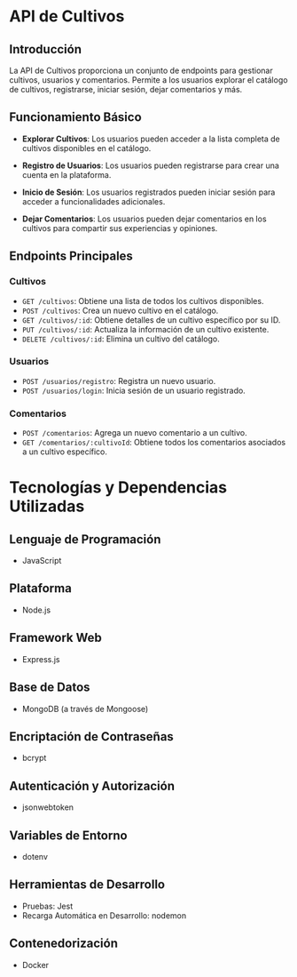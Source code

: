 # API de Cultivos

## Introducción

La API de Cultivos proporciona un conjunto de endpoints para gestionar cultivos, usuarios y comentarios. Permite a los usuarios explorar el catálogo de cultivos, registrarse, iniciar sesión, dejar comentarios y más.

## Funcionamiento Básico

- **Explorar Cultivos**: Los usuarios pueden acceder a la lista completa de cultivos disponibles en el catálogo.

- **Registro de Usuarios**: Los usuarios pueden registrarse para crear una cuenta en la plataforma.

- **Inicio de Sesión**: Los usuarios registrados pueden iniciar sesión para acceder a funcionalidades adicionales.

- **Dejar Comentarios**: Los usuarios pueden dejar comentarios en los cultivos para compartir sus experiencias y opiniones.

## Endpoints Principales

### Cultivos

- `GET /cultivos`: Obtiene una lista de todos los cultivos disponibles.
- `POST /cultivos`: Crea un nuevo cultivo en el catálogo.
- `GET /cultivos/:id`: Obtiene detalles de un cultivo específico por su ID.
- `PUT /cultivos/:id`: Actualiza la información de un cultivo existente.
- `DELETE /cultivos/:id`: Elimina un cultivo del catálogo.

### Usuarios

- `POST /usuarios/registro`: Registra un nuevo usuario.
- `POST /usuarios/login`: Inicia sesión de un usuario registrado.

### Comentarios

- `POST /comentarios`: Agrega un nuevo comentario a un cultivo.
- `GET /comentarios/:cultivoId`: Obtiene todos los comentarios asociados a un cultivo específico.


# Tecnologías y Dependencias Utilizadas

## Lenguaje de Programación
- JavaScript

## Plataforma
- Node.js

## Framework Web
- Express.js

## Base de Datos
- MongoDB (a través de Mongoose)

## Encriptación de Contraseñas
- bcrypt

## Autenticación y Autorización
- jsonwebtoken

## Variables de Entorno
- dotenv

## Herramientas de Desarrollo
- Pruebas: Jest
- Recarga Automática en Desarrollo: nodemon

## Contenedorización
- Docker
